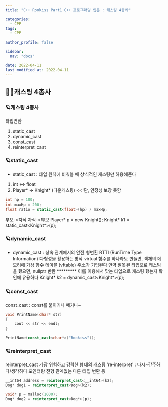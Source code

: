 ```yaml
---
title: "C++ Rookiss Part1 C++ 프로그래밍 입문 : 캐스팅 4총사"

categories:
  - CPP
tags:
  - CPP

author_profile: false

sidebar:
  nav: "docs"

date: 2022-04-11
last_modified_at: 2022-04-11
---
```



## 🙇‍♀️캐스팅 4총사


### 🪐캐스팅 4총사


타입변환
1. static_cast
2. dynamic_cast
3. const_cast
4. reinterpret_cast


### 🪐static_cast
* static_cast : 타입 원칙에 비춰볼 때 상식적인 캐스팅만 허용해준다
1. int <-> float
2. Player* -> Knight* (다운캐스팅) << 단, 안정성 보장 못함

```cpp
int hp = 100;
int maxHp = 200;
float ratio = static_cast<float>(hp) / maxHp;
```

부모->자식 자식->부모
Player* p = new Knight();
Knight* k1 = static_cast<Knight*>(p);


### 🪐dynamic_cast
* dynamic_cast : 상속 관계에서의 안전 형변환
RTTI (RunTime Type Information)
다형성을 활용하는 방식
virtual 함수를 하나라도 만들면, 객체의 메모리에 가상 함수 테이블 (vftable) 주소가 기입된다
만약 잘못된 타입으로 캐스팅을 했으면, nullptr 반환 *********
이를 이용해서 맞는 타입으로 캐스팅 했는지 확인에 유용하다
Knight* k2 = dynamic_cast<Knight*>(p);


### 🪐const_cast


const_cast : const를 붙이거나 떼거나~
```cpp
void PrintName(char* str)
{
    cout << str << endl; 
}

PrintName(const_cast<char*>("Rookiss"));
```


### 🪐reinterpret_cast

reinterpret_cast
가장 위험하고 강력한 형태의 캐스팅
're-interpret' : 다시~간주하다/생각하다
포인터랑 전형 관계없는 다른 타입 변환 등

```cpp
__int64 address = reinterpret_cast<__int64>(k2);
Dog* dog1 = reinterpret_cast<Dog>(k2);

void* p = malloc(1000);
Dog* dog2 = reinterpret_cast<Dog*>(p);
```
